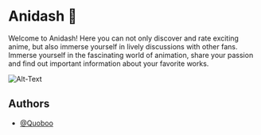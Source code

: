 # Anidash 🌸

Welcome to Anidash! Here you can not only discover and rate exciting 
anime, but also immerse yourself in lively discussions with other fans. 
Immerse yourself in the fascinating world of animation, share your 
passion and find out important information about your favorite works.

![Alt-Text](https://i.imgur.com/xJZRzZu.png)

## Authors

- [@Quoboo](https://github.com/quoboo)
